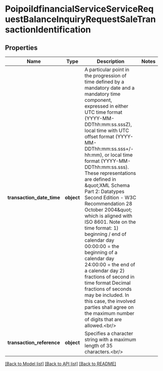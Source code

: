 # PoipoiIdfinancialServiceServiceRequestBalanceInquiryRequestSaleTransactionIdentification

## Properties
Name | Type | Description | Notes
------------ | ------------- | ------------- | -------------
**transaction_date_time** | **object** | A particular point in the progression of time defined by a mandatory date and a mandatory time component, expressed in either UTC time format (YYYY-MM-DDThh:mm:ss.sssZ), local time with UTC offset format (YYYY-MM-DDThh:mm:ss.sss+/-hh:mm), or local time format (YYYY-MM-DDThh:mm:ss.sss). These representations are defined in \&quot;XML Schema Part 2: Datatypes Second Edition - W3C Recommendation 28 October 2004\&quot; which is aligned with ISO 8601. Note on the time format: 1) beginning / end of calendar day 00:00:00 &#x3D; the beginning of a calendar day 24:00:00 &#x3D; the end of a calendar day 2) fractions of second in time format Decimal fractions of seconds may be included. In this case, the involved parties shall agree on the maximum number of digits that are allowed.&lt;br/&gt; | 
**transaction_reference** | **object** | Specifies a character string with a maximum length of 35 characters.&lt;br/&gt; | 

[[Back to Model list]](../README.md#documentation-for-models) [[Back to API list]](../README.md#documentation-for-api-endpoints) [[Back to README]](../README.md)

